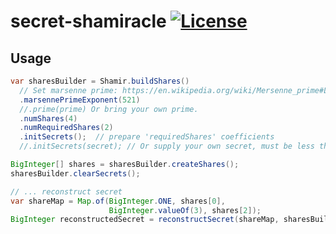 # secret-shamiracle [![License](http://img.shields.io/badge/license-Apache--2-blue.svg?style=flat)](LICENSE)

## Usage

```java
var sharesBuilder = Shamir.buildShares()
  // Set marsenne prime: https://en.wikipedia.org/wiki/Mersenne_prime#List_of_known_Mersenne_primes
  .marsennePrimeExponent(521)
  //.prime(prime) Or bring your own prime.
  .numShares(4)
  .numRequiredShares(2)
  .initSecrets();  // prepare 'requiredShares' coefficients
  //.initSecrets(secret); // Or supply your own secret, must be less than the configured prime.

BigInteger[] shares = sharesBuilder.createShares();
sharesBuilder.clearSecrets();

// ... reconstruct secret
var shareMap = Map.of(BigInteger.ONE, shares[0],
                      BigInteger.valueOf(3), shares[2]);
BigInteger reconstructedSecret = reconstructSecret(shareMap, sharesBuilder.getPrime());
```
